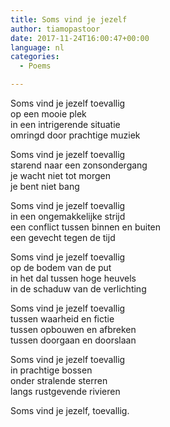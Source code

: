 ```yaml
---
title: Soms vind je jezelf
author: tiamopastoor
date: 2017-11-24T16:00:47+00:00
language: nl
categories:
  - Poems

---
```

Soms vind je jezelf toevallig  
op een mooie plek  
in een intrigerende situatie  
omringd door prachtige muziek

Soms vind je jezelf toevallig  
starend naar een zonsondergang  
je wacht niet tot morgen  
je bent niet bang

Soms vind je jezelf toevallig  
in een ongemakkelijke strijd  
een conflict tussen binnen en buiten  
een gevecht tegen de tijd

Soms vind je jezelf toevallig  
op de bodem van de put  
in het dal tussen hoge heuvels  
in de schaduw van de verlichting

Soms vind je jezelf toevallig  
tussen waarheid en fictie  
tussen opbouwen en afbreken  
tussen doorgaan en doorslaan

Soms vind je jezelf toevallig  
in prachtige bossen  
onder stralende sterren  
langs rustgevende rivieren

Soms vind je jezelf, toevallig.